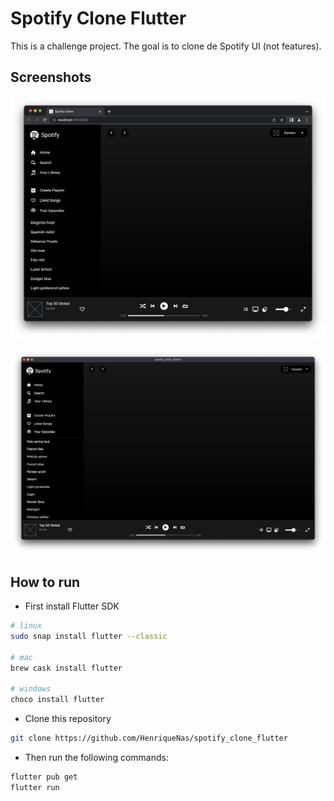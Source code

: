 # Spotify Clone Flutter

This is a challenge project.
The goal is to clone de Spotify UI (not features).

## Screenshots

![Chrome](assets/screenshots/chrome.png "Chrome")

![MacOS](assets/screenshots/MacOS.png "MacOS")

## How to run

- First install Flutter SDK

```bash
# linux
sudo snap install flutter --classic

# mac
brew cask install flutter

# windows
choco install flutter
```

- Clone this repository

```bash
git clone https://github.com/HenriqueNas/spotify_clone_flutter
```

- Then run the following commands:

```bash
flutter pub get
flutter run
```
